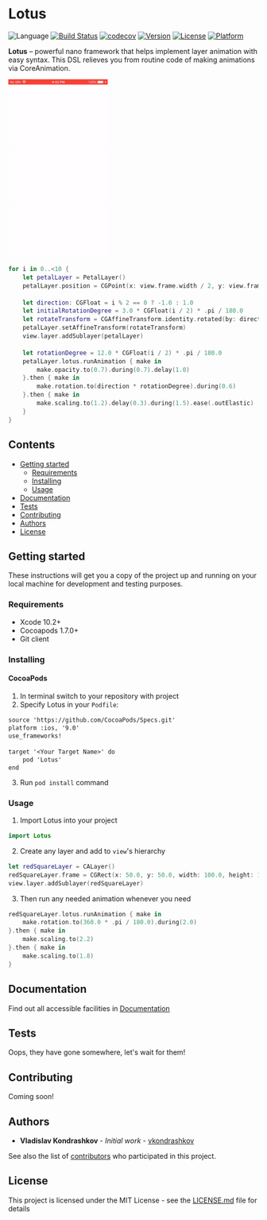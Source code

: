 # Lotus
![Language](https://img.shields.io/badge/swift-5-orange.svg)
[![Build Status](https://travis-ci.org/vkondrashkov/lotus.svg?branch=develop)](https://travis-ci.org/vkondrashkov/lotus)
[![codecov](https://codecov.io/gh/vkondrashkov/lotus/branch/develop/graph/badge.svg)](https://codecov.io/gh/vkondrashkov/lotus)
[![Version](https://img.shields.io/cocoapods/v/Lotus.svg?style=flat)](http://cocoapods.org/pods/Lotus)
[![License](https://img.shields.io/cocoapods/l/Lotus.svg?style=flat)](https://github.com/vkondrashkov/lotus/blob/develop/LICENSE)
[![Platform](https://img.shields.io/cocoapods/p/Lotus.svg?style=flat)](http://cocoapods.org/pods/Lotus)

__Lotus__ – powerful nano framework that helps implement layer animation with easy syntax. This DSL relieves you from routine code of making animations via CoreAnimation.

<img src="Example/Assets/lotus.gif" alt="Lotus" width="200"/>

```Swift
for i in 0..<10 {
    let petalLayer = PetalLayer()
    petalLayer.position = CGPoint(x: view.frame.width / 2, y: view.frame.height / 2 + 60)

    let direction: CGFloat = i % 2 == 0 ? -1.0 : 1.0
    let initialRotationDegree = 3.0 * CGFloat(i / 2) * .pi / 180.0
    let rotateTransform = CGAffineTransform.identity.rotated(by: direction * initialRotationDegree)
    petalLayer.setAffineTransform(rotateTransform)
    view.layer.addSublayer(petalLayer)

    let rotationDegree = 12.0 * CGFloat(i / 2) * .pi / 180.0
    petalLayer.lotus.runAnimation { make in
        make.opacity.to(0.7).during(0.7).delay(1.0)
    }.then { make in
        make.rotation.to(direction * rotationDegree).during(0.6)
    }.then { make in
        make.scaling.to(1.2).delay(0.3).during(1.5).ease(.outElastic)
    }
}
```

## Contents
- [Getting started](#getting_started)
    - [Requirements](#requirements)
    - [Installing](#installing)
    - [Usage](#usage)
- [Documentation](#documentation)
- [Tests](#tests)
- [Contributing](#contributing)
- [Authors](#authors)
- [License](#license)

## Getting started
These instructions will get you a copy of the project up and running on your local machine for development and testing purposes.

### Requirements 
- Xcode 10.2+
- Cocoapods 1.7.0+
- Git client

### Installing
#### CocoaPods
1. In terminal switch to your repository with project
2. Specify Lotus in your `Podfile`:
```
source 'https://github.com/CocoaPods/Specs.git'
platform :ios, '9.0'
use_frameworks!

target '<Your Target Name>' do
    pod 'Lotus'
end
```
3. Run `pod install` command

### Usage
1. Import Lotus into your project
```Swift
import Lotus
```
2. Create any layer and add to `view`'s hierarchy 
```Swift
let redSquareLayer = CALayer()
redSquareLayer.frame = CGRect(x: 50.0, y: 50.0, width: 100.0, height: 100.0)
view.layer.addSublayer(redSquareLayer)
```
3. Then run any needed animation whenever you need
```Swift
redSquareLayer.lotus.runAnimation { make in
    make.rotation.to(360.0 * .pi / 180.0).during(2.0)
}.then { make in
    make.scaling.to(2.2)
}.then { make in
    make.scaling.to(1.8)
}
```

## Documentation
Find out all accessible facilities in [Documentation](https://github.com/vkondrashkov/lotus/wiki/Documentation)

## Tests
Oops, they have gone somewhere, let's wait for them!

## Contributing
Coming soon!

## Authors
- __Vladislav Kondrashkov__ - _Initial work_ - [vkondrashkov](https://github.com/vkondrashkov "Vladislav Kondrashkov")

See also the list of [contributors](https://github.com/vkondrashkov/lotus/graphs/contributors "Contributors") who participated in this project.

## License
This project is licensed under the MIT License - see the [LICENSE.md](https://github.com/vkondrashkov/ListenTo-iOS/blob/develop/LICENSE "MIT License") file for details
